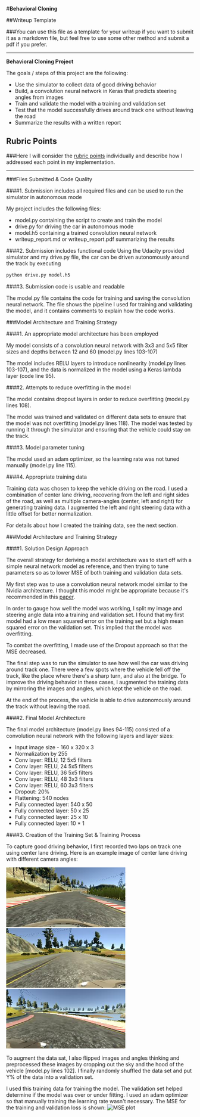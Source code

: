 #**Behavioral Cloning** 

##Writeup Template

###You can use this file as a template for your writeup if you want to submit it as a markdown file, but feel free to use some other method and submit a pdf if you prefer.

---

**Behavioral Cloning Project**

The goals / steps of this project are the following:
* Use the simulator to collect data of good driving behavior
* Build, a convolution neural network in Keras that predicts steering angles from images
* Train and validate the model with a training and validation set
* Test that the model successfully drives around track one without leaving the road
* Summarize the results with a written report


[//]: # (Image References)

[camera_center]: ./examples/center_camera.jpg "Center Camera"
[camera_left]: ./examples/left_camera.jpg "Left Camera"
[camera_right]: ./examples/right_camera.jpg "Right Camera"
[mse_plot]: ./examples/mse_plot.jpg "MSE for training and validation loss"

## Rubric Points
###Here I will consider the [rubric points](https://review.udacity.com/#!/rubrics/432/view) individually and describe how I addressed each point in my implementation.  

---
###Files Submitted & Code Quality

####1. Submission includes all required files and can be used to run the simulator in autonomous mode

My project includes the following files:
* model.py containing the script to create and train the model
* drive.py for driving the car in autonomous mode
* model.h5 containing a trained convolution neural network 
* writeup_report.md or writeup_report.pdf summarizing the results

####2. Submission includes functional code
Using the Udacity provided simulator and my drive.py file, the car can be driven autonomously around the track by executing 
```sh
python drive.py model.h5
```

####3. Submission code is usable and readable

The model.py file contains the code for training and saving the convolution neural network. The file shows the pipeline I used for training and validating the model, and it contains comments to explain how the code works.

###Model Architecture and Training Strategy

####1. An appropriate model architecture has been employed

My model consists of a convolution neural network with 3x3 and 5x5 filter sizes and depths between 12 and 60 (model.py lines 103-107) 

The model includes RELU layers to introduce nonlinearity (model.py lines 103-107), and the data is normalized in the model using a Keras lambda layer (code line 95). 

####2. Attempts to reduce overfitting in the model

The model contains dropout layers in order to reduce overfitting (model.py lines 108). 

The model was trained and validated on different data sets to ensure that the model was not overfitting (model.py lines 118). The model was tested by running it through the simulator and ensuring that the vehicle could stay on the track.

####3. Model parameter tuning

The model used an adam optimizer, so the learning rate was not tuned manually (model.py line 115).

####4. Appropriate training data

Training data was chosen to keep the vehicle driving on the road. I used a combination of center lane driving, recovering from the left and right sides of the road, as well as multiple camera-angles (center, left and right) for generating training data. I augmented the left and right steering data with a little offset for better normalization.

For details about how I created the training data, see the next section. 

###Model Architecture and Training Strategy

####1. Solution Design Approach

The overall strategy for deriving a model architecture was to start off with a simple neural network model as reference, and then trying to tune parameters so as to lower MSE of both training and validation data sets.

My first step was to use a convolution neural network model similar to the Nvidia architecture. I thought this model might be appropriate because it's recommended in this [paper](http://images.nvidia.com/content/tegra/automotive/images/2016/solutions/pdf/end-to-end-dl-using-px.pdf).

In order to gauge how well the model was working, I split my image and steering angle data into a training and validation set. I found that my first model had a low mean squared error on the training set but a high mean squared error on the validation set. This implied that the model was overfitting. 

To combat the overfitting, I made use of the Dropout approach so that the MSE decreased.

The final step was to run the simulator to see how well the car was driving around track one. There were a few spots where the vehicle fell off the track, like the place where there's a sharp turn, and also at the bridge. To improve the driving behavior in these cases, I augmented the training data by mirroring the images and angles, which kept the vehicle on the road.

At the end of the process, the vehicle is able to drive autonomously around the track without leaving the road.

####2. Final Model Architecture

The final model architecture (model.py lines 94-115) consisted of a convolution neural network with the following layers and layer sizes:

* Input image size - 160 x 320 x 3
* Normalization by 255
* Conv layer: RELU, 12 5x5 filters
* Conv layer: RELU, 24 5x5 filters
* Conv layer: RELU, 36 5x5 filters
* Conv layer: RELU, 48 3x3 filters
* Conv layer: RELU, 60 3x3 filters
* Dropout: 20%
* Flattening: 540 nodes
* Fully connected layer: 540 x 50
* Fully connected layer: 50 x 25
* Fully connected layer: 25 x 10
* Fully connected layer: 10 * 1

####3. Creation of the Training Set & Training Process

To capture good driving behavior, I first recorded two laps on track one using center lane driving. Here is an example image of center lane driving with different camera angles:

![An example showing a centered camera][camera_center]
![An example showing a left camera][camera_left]
![An example showing a right camera][camera_right]


To augment the data sat, I also flipped images and angles thinking and preprocessed these images by cropping out the sky and the hood of the vehicle [model.py lines 102].
I finally randomly shuffled the data set and put Y% of the data into a validation set. 

I used this training data for training the model. The validation set helped determine if the model was over or under fitting. I used an adam optimizer so that manually training the learning rate wasn't necessary. The MSE for the training and validation loss is shown:
![MSE plot][mse_plot]
